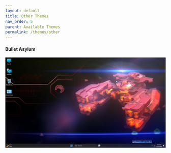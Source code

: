 ```yaml
---
layout: default
title: Other Themes
nav_order: 5
parent: Available Themes
permalink: /themes/other
---
```


<h4>Bullet Asylum</h4>
<img src="../assets/PreviewImages/Bullet Asylum.png" />
